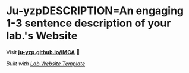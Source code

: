 
# Ju-yzpDESCRIPTION=An engaging 1-3 sentence description of your lab.'s Website

Visit **[ju-yzp.github.io/IMCA](https://ju-yzp.github.io/IMCA)** 🚀

_Built with [Lab Website Template](https://greene-lab.gitbook.io/lab-website-template-docs)_
